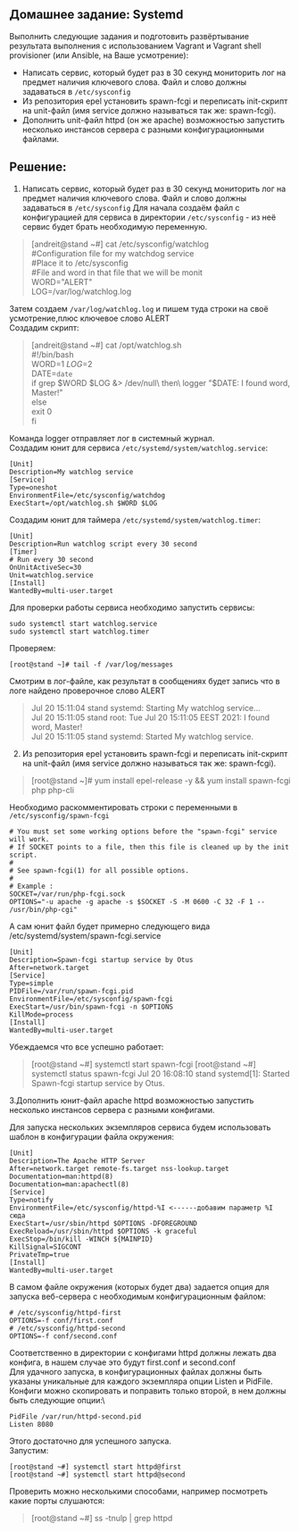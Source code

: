 ## Домашнее задание: Systemd

Выполнить следующие задания и подготовить развёртывание результата выполнения с использованием Vagrant и Vagrant shell provisioner (или Ansible, на Ваше усмотрение):
- Написать сервис, который будет раз в 30 секунд мониторить лог на предмет наличия ключевого слова. Файл и слово должны задаваться в `/etc/sysconfig`
- Из репозитория epel установить spawn-fcgi и переписать init-скрипт на unit-файл (имя service должно называться так же: spawn-fcgi).
- Дополнить unit-файл httpd (он же apache) возможностью запустить несколько инстансов сервера с разными конфигурационными файлами.
## Решение:
1. Написать сервис, который будет раз в 30 секунд мониторить лог на предмет наличия ключевого слова. Файл и слово должны задаваться в `/etc/sysconfig`
Для начала создаём файл с конфигурацией для сервиса в директории `/etc/sysconfig` - из неё сервис будет брать необходимую переменную.
>[andreit@stand ~#] cat /etc/sysconfig/watchlog\
>#Configuration file for my watchdog service\
>#Place it to /etc/sysconfig\
>#File and word in that file that we will be monit\
>WORD="ALERT"\
>LOG=/var/log/watchlog.log

Затем создаем `/var/log/watchlog.log` и пишем туда строки на своё усмотрение,плюс ключевое слово ALERT\
Создадим скрипт:

>[andreit@stand ~#] cat /opt/watchlog.sh\
>#!/bin/bash\
>WORD=$1\
>LOG=$2\
>DATE=`date`\
>if grep $WORD $LOG &> /dev/null\
>then\
>  logger "$DATE: I found word, Master!"\
>else\
>  exit 0\
>fi

Команда logger отправляет лог в системный журнал.\
Создадим юнит для сервиса `/etc/systemd/system/watchlog.service`: 
```
[Unit]
Description=My watchlog service
[Service]
Type=oneshot
EnvironmentFile=/etc/sysconfig/watchdog
ExecStart=/opt/watchlog.sh $WORD $LOG
```

Создадим юнит для таймера `/etc/systemd/system/watchlog.timer`:
```
[Unit]
Description=Run watchlog script every 30 second
[Timer]
# Run every 30 second
OnUnitActiveSec=30
Unit=watchlog.service
[Install]
WantedBy=multi-user.target
```

Для проверки работы сервиса необходимо запустить сервисы:
```
sudo systemctl start watchlog.service
sudo systemctl start watchlog.timer
```
Проверяем:
```
[root@stand ~]# tail -f /var/log/messages
```
Смотрим в лог-файле, как результат в сообщениях будет запись что в логе найдено проверочное слово ALERT

>Jul 20 15:11:04 stand systemd: Starting My watchlog service...\
>Jul 20 15:11:05 stand root: Tue Jul 20 15:11:05 EEST 2021: I found word, Master!\
>Jul 20 15:11:05 stand systemd: Started My watchlog service.

2. Из репозитория epel установить spawn-fcgi и переписать init-скрипт на unit-файл (имя service должно называться так же: spawn-fcgi).

>[root@stand ~]# yum install epel-release -y && yum install spawn-fcgi php php-cli

Необходимо раскомментировать строки с переменными в `/etc/sysconfig/spawn-fcgi`
```
# You must set some working options before the "spawn-fcgi" service will work.
# If SOCKET points to a file, then this file is cleaned up by the init script.
#
# See spawn-fcgi(1) for all possible options.
#
# Example :
SOCKET=/var/run/php-fcgi.sock
OPTIONS="-u apache -g apache -s $SOCKET -S -M 0600 -C 32 -F 1 -- /usr/bin/php-cgi"
```
А сам юнит файл будет примерно следующего вида /etc/systemd/system/spawn-fcgi.service
```
[Unit]
Description=Spawn-fcgi startup service by Otus
After=network.target
[Service]
Type=simple
PIDFile=/var/run/spawn-fcgi.pid
EnvironmentFile=/etc/sysconfig/spawn-fcgi
ExecStart=/usr/bin/spawn-fcgi -n $OPTIONS
KillMode=process
[Install]
WantedBy=multi-user.target
```

Убеждаемся что все успешно работает:
>[root@stand ~#] systemctl start spawn-fcgi
>[root@stand ~#] systemctl status spawn-fcgi
>Jul 20 16:08:10 stand systemd[1]: Started Spawn-fcgi startup service by Otus.

3.Дополнить юнит-файл apache httpd возможностью запустить несколько инстансов сервера с разными конфигами.

Для запуска нескольких экземпляров сервиса будем использовать шаблон в конфигурации файла окружения:
```
[Unit]
Description=The Apache HTTP Server
After=network.target remote-fs.target nss-lookup.target
Documentation=man:httpd(8)
Documentation=man:apachectl(8)
[Service]
Type=notify
EnvironmentFile=/etc/sysconfig/httpd-%I <------добавим параметр %I сюда
ExecStart=/usr/sbin/httpd $OPTIONS -DFOREGROUND
ExecReload=/usr/sbin/httpd $OPTIONS -k graceful
ExecStop=/bin/kill -WINCH ${MAINPID}
KillSignal=SIGCONT
PrivateTmp=true
[Install]
WantedBy=multi-user.target
```
В самом файле окружения (которых будет два) задается опция для запуска веб-сервера с необходимым конфигурационным файлом:
```
# /etc/sysconfig/httpd-first
OPTIONS=-f conf/first.conf
# /etc/sysconfig/httpd-second
OPTIONS=-f conf/second.conf
```
Соответственно в директории с конфигами httpd должны лежать два конфига, в нашем случае это будут first.conf и second.conf\
Для удачного запуска, в конфигурационных файлах должны быть указаны уникальные для каждого экземпляра опции Listen и PidFile.\
Конфиги можно скопировать и поправить только второй, в нем должны быть следующие опции:\
```
PidFile /var/run/httpd-second.pid
Listen 8080
```
Этого достаточно для успешного запуска.\
Запустим:
```
[root@stand ~#] systemctl start httpd@first
[root@stand ~#] systemctl start httpd@second
```
Проверить можно несколькими способами, например посмотреть какие порты слушаются:
>[root@stand ~#] ss -tnulp | grep httpd

